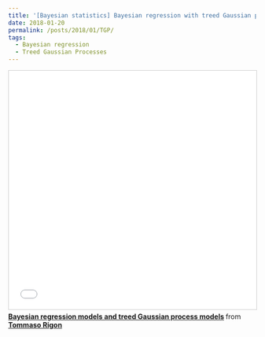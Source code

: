 ```yaml
---
title: '[Bayesian statistics] Bayesian regression with treed Gaussian processes'
date: 2018-01-20
permalink: /posts/2018/01/TGP/
tags:
  - Bayesian regression
  - Treed Gaussian Processes
---
```


<iframe src="//www.slideshare.net/slideshow/embed_code/key/i7NXEtCYt8BLID" width="595" height="485" frameborder="0" marginwidth="0" marginheight="0" scrolling="no" style="border:1px solid #CCC; border-width:1px; margin-bottom:5px; max-width: 100%;" allowfullscreen> </iframe> <div style="margin-bottom:5px"> <strong> <a href="//www.slideshare.net/TommasoRigon/bayesian-regression-models-and-treed-gaussian-process-models" title="Bayesian regression models and treed Gaussian process models" target="_blank">Bayesian regression models and treed Gaussian process models</a> </strong> from <strong><a href="https://www.slideshare.net/TommasoRigon" target="_blank">Tommaso Rigon</a></strong> </div>
